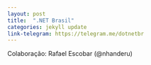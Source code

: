 ```yaml
---
layout: post
title:  ".NET Brasil"
categories: jekyll update
link-telegram: https://telegram.me/dotnetbr
---
```

Colaboração: Rafael Escobar (@nhanderu)
